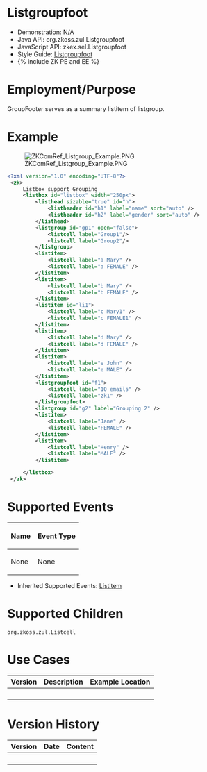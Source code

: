 

# Listgroupfoot

- Demonstration: N/A
- Java API: <javadoc>org.zkoss.zul.Listgroupfoot</javadoc>
- JavaScript API:
  <javadoc directory="jsdoc">zkex.sel.Listgroupfoot</javadoc>
- Style Guide: [
  Listgroupfoot](ZK_Style_Guide/XUL_Component_Specification/Listgroupfoot)
- {% include ZK PE and EE %}

# Employment/Purpose

GroupFooter serves as a summary listitem of listgroup.

# Example

<figure>
<img src="ZKComRef_Listgroup_Example.PNG"
title="ZKComRef_Listgroup_Example.PNG" />
<figcaption>ZKComRef_Listgroup_Example.PNG</figcaption>
</figure>

``` xml
<?xml version="1.0" encoding="UTF-8"?>
 <zk>
     Listbox support Grouping
     <listbox id="listbox" width="250px">
         <listhead sizable="true" id="h">
             <listheader id="h1" label="name" sort="auto" />
             <listheader id="h2" label="gender" sort="auto" />
         </listhead>
         <listgroup id="gp1" open="false">
             <listcell label="Group1"/>
             <listcell label="Group2"/>
         </listgroup>
         <listitem>
             <listcell label="a Mary" />
             <listcell label="a FEMALE" />
         </listitem>
         <listitem>
             <listcell label="b Mary" />
             <listcell label="b FEMALE" />
         </listitem>
         <listitem id="li1">
             <listcell label="c Mary1" />
             <listcell label="c FEMALE1" />
         </listitem>
         <listitem>
             <listcell label="d Mary" />
             <listcell label="d FEMALE" />
         </listitem>
         <listitem>
             <listcell label="e John" />
             <listcell label="e MALE" />
         </listitem>
         <listgroupfoot id="f1">
             <listcell label="10 emails" />
             <listcell label="zk1" />
         </listgroupfoot>
         <listgroup id="g2" label="Grouping 2" />
         <listitem>
             <listcell label="Jane" />
             <listcell label="FEMALE" />
         </listitem>
         <listitem>
             <listcell label="Henry" />
             <listcell label="MALE" />
         </listitem>

     </listbox>
 </zk>
```

# Supported Events

<table>
<thead>
<tr class="header">
<th><center>
<p>Name</p>
</center></th>
<th><center>
<p>Event Type</p>
</center></th>
</tr>
</thead>
<tbody>
<tr class="odd">
<td><p>None</p></td>
<td><p>None</p></td>
</tr>
</tbody>
</table>

- Inherited Supported Events: [
  Listitem](ZK_Component_Reference/Data/Listbox/Listitem#Supported_Events)

# Supported Children

<javadoc>`org.zkoss.zul.Listcell`</javadoc>

# Use Cases

| Version | Description | Example Location |
|---------|-------------|------------------|
|         |             |                  |

# Version History



| Version | Date | Content |
|---------|------|---------|
|         |      |         |


